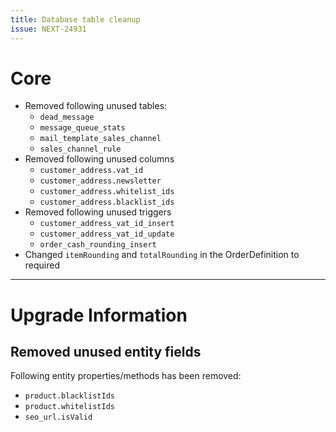 ```yaml
---
title: Database table cleanup
issue: NEXT-24931
---
```


# Core

* Removed following unused tables:
    * `dead_message`
    * `message_queue_stats`
    * `mail_template_sales_channel`
    * `sales_channel_rule`
* Removed following unused columns
  * `customer_address.vat_id`
  * `customer_address.newsletter`
  * `customer_address.whitelist_ids`
  * `customer_address.blacklist_ids`
* Removed following unused triggers
  * `customer_address_vat_id_insert`
  * `customer_address_vat_id_update`
  * `order_cash_rounding_insert`
* Changed `itemRounding` and `totalRounding` in the OrderDefinition to required

___

# Upgrade Information

## Removed unused entity fields

Following entity properties/methods has been removed:

- `product.blacklistIds`
- `product.whitelistIds`
- `seo_url.isValid`
